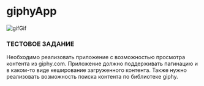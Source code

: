 # giphyApp

![gifGif](https://user-images.githubusercontent.com/30910230/64545599-b54b9b00-d331-11e9-832c-498f12549b74.gif)

### ТЕСТОВОЕ ЗАДАНИЕ

Необходимо реализовать приложение с возможностью просмотра контента из giphy.com. 
Приложение должно поддерживать пагинацию и в каком-то виде кеширование загруженного контента. 
Также нужно реализовать возможность поиска контента по библиотеке giphy. 

